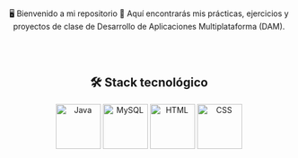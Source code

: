 <p align="center">🖥️ Bienvenido a mi repositorio
📌 Aquí encontrarás mis prácticas, ejercicios y proyectos de clase de Desarrollo de Aplicaciones Multiplataforma (DAM).</p>
  <br>
  <br>
<h2 align="center">🛠️ Stack tecnológico </h2>

<p align="center"> <img src="https://cdn.jsdelivr.net/gh/devicons/devicon/icons/java/java-original.svg" alt="Java" width="80" height="80"/> <img src="https://cdn.jsdelivr.net/gh/devicons/devicon/icons/mysql/mysql-original-wordmark.svg" alt="MySQL" width="80" height="80"/> <img src="https://cdn.jsdelivr.net/gh/devicons/devicon/icons/html5/html5-original.svg" alt="HTML" width="80" height="80"/> <img src="https://cdn.jsdelivr.net/gh/devicons/devicon/icons/css3/css3-original.svg" alt="CSS" width="80" height="80"/> </p>
